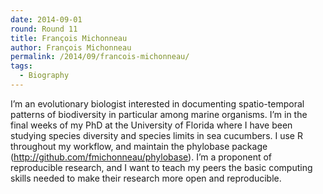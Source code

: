 ```yaml
---
date: 2014-09-01
round: Round 11
title: François Michonneau
author: François Michonneau
permalink: /2014/09/francois-michonneau/
tags:
  - Biography
---
```

I&#8217;m an evolutionary biologist interested in documenting spatio-temporal patterns of biodiversity in particular among marine organisms. I&#8217;m in the final weeks of my PhD at the University of Florida where I have been studying species diversity and species limits in sea cucumbers. I use R throughout my workflow, and maintain the phylobase package (http://github.com/fmichonneau/phylobase). I&#8217;m a proponent of reproducible research, and I want to teach my peers the basic computing skills needed to make their research more open and reproducible.
